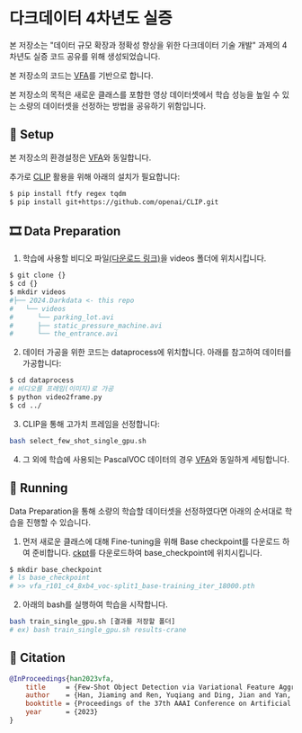 # 다크데이터 4차년도 실증
본 저장소는 "데이터 규모 확장과 정확성 향상을 위한 다크데이터 기술 개발" 과제의 4차년도 실증 코드 공유를 위해 생성되었습니다.

본 저장소의 코드는 [VFA](https://github.com/csuhan/VFA)를 기반으로 합니다.

본 저장소의 목적은 새로운 클래스를 포함한 영상 데이터셋에서 학습 성능을 높일 수 있는 소량의 데이터셋을 선정하는 방법을 공유하기 위함입니다.


## 🔨 Setup
본 저장소의 환경설정은 [VFA](https://github.com/csuhan/VFA)와 동일합니다.

추가로 [CLIP](https://github.com/openai/CLIP) 활용을 위해 아래의 설치가 필요합니다:

```bash
$ pip install ftfy regex tqdm
$ pip install git+https://github.com/openai/CLIP.git
```


## 🎞 Data Preparation
1. 학습에 사용할 비디오 파일[(다운로드 링크)](https://drive.google.com/drive/folders/1__jMs5oIcSVb3thksplfa3b6Olm_6Fo0?usp=sharing)을 videos 폴더에 위치시킵니다.
```bash
$ git clone {}
$ cd {}
$ mkdir videos
#├── 2024.Darkdata <- this repo
#   └── videos
#      └── parking_lot.avi
#      ├── static_pressure_machine.avi
#      └── the_entrance.avi
```
2. 데이터 가공을 위한 코드는 dataprocess에 위치합니다. 아래를 참고하여 데이터를 가공합니다:
```bash
$ cd dataprocess
# 비디오를 프레임(이미지)로 가공
$ python video2frame.py
$ cd ../
```
3. CLIP을 통해 고가치 프레임을 선정합니다:
```bash
bash select_few_shot_single_gpu.sh
```
4. 그 외에 학습에 사용되는 PascalVOC 데이터의 경우 [VFA](https://github.com/csuhan/VFA)와 동일하게 세팅합니다.

## 🚀 Running
Data Preparation을 통해 소량의 학습할 데이터셋을 선정하였다면 아래의 순서대로 학습을 진행할 수 있습니다.

1. 먼저 새로운 클래스에 대해 Fine-tuning을 위해 Base checkpoint를 다운로드 하여 준비합니다.
[ckpt](https://github.com/csuhan/VFA/releases/download/v1.0.0/vfa_r101_c4_8xb4_voc-split1_base-training_iter_18000.pth)를 다운로드하여 base_checkpoint에 위치시킵니다.
```bash
$ mkdir base_checkpoint
# ls base_checkpoint
# >> vfa_r101_c4_8xb4_voc-split1_base-training_iter_18000.pth
```
2. 아래의 bash를 실행하여 학습을 시작합니다.

```bash
bash train_single_gpu.sh [결과를 저장할 폴더]
# ex) bash train_single_gpu.sh results-crane
```



## 🌟 Citation

```BibTeX
@InProceedings{han2023vfa,
    title     = {Few-Shot Object Detection via Variational Feature Aggregation},
    author    = {Han, Jiaming and Ren, Yuqiang and Ding, Jian and Yan, Ke and Xia, Gui-Song},
    booktitle = {Proceedings of the 37th AAAI Conference on Artificial Intelligence (AAAI-23)},
    year      = {2023}
}
```
